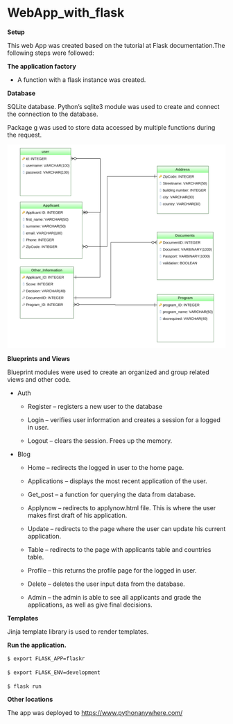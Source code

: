 # WebApp_with_flask
**Setup**

This web App was created based on the tutorial at Flask documentation.The following steps were followed:

**The application factory**

* A function with a flask instance was created.

**Database**

SQLite database. Python’s sqlite3 module was used to create and connect the connection to the database. 

Package g was used to store data accessed by multiple functions during the request.


![Database scheme ](https://github.com/tesfahunboshe/WebApp_with_flask/blob/main/Screenshot%20from%202021-05-08%2023-56-17.png?raw=true)

**Blueprints and Views**

Blueprint modules were used to create an organized and group related views and other code.

* Auth

    * Register – registers a new user to the database
    
    * Login – verifies user information and creates a session for a logged in user.
    
    * Logout – clears the session. Frees up the memory.

* Blog

    * Home – redirects the logged in user to the home page.

    * Applications – displays the most recent application of the user.

    * Get_post – a function for querying the data from database.

    * Applynow – redirects to applynow.html file. This is where the user makes first draft of his
    application.

    * Update – redirects to the page where the user can update his current application.

    * Table – redirects to the page with applicants table and countries table.

    * Profile – this returns the profile page for the logged in user.

    * Delete – deletes the user input data from the database.

    * Admin – the admin is able to see all applicants and grade the applications, as well as give
final decisions.


**Templates**

Jinja template library is used to render templates.

**Run the application.**

    $ export FLASK_APP=flaskr
  
    $ export FLASK_ENV=development
  
    $ flask run



**Other locations**

The app was deployed to https://www.pythonanywhere.com/ 
